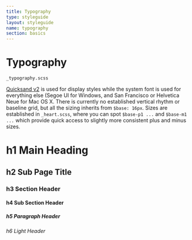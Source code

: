 ```yaml
---
title: Typography
type: styleguide
layout: styleguide
name: typography
section: basics
---
```



<main markdown="1">

# Typography

`_typography.scss`

[Quicksand v2](https://fonts.google.com/specimen/Quicksand) is used for display styles while the system font is used for everything else (Segoe UI for Windows, and San Francisco or Helvetica Neue for Mac OS X. There is currently no established vertical rhythm or baseline grid, but all the sizing inherits from `$base: 16px`. Sizes are established in `_heart.scss`, where you can spot `$base-p1 ...` and `$base-m1 ...`  which provide quick access to slightly more consistent plus and minus sizes.

# h1 Main Heading 

## h2 Sub Page Title 

### h3 Section Header

#### h4 Sub Section Header 

##### h5 Paragraph Header 

###### h6 Light Header 

</main>